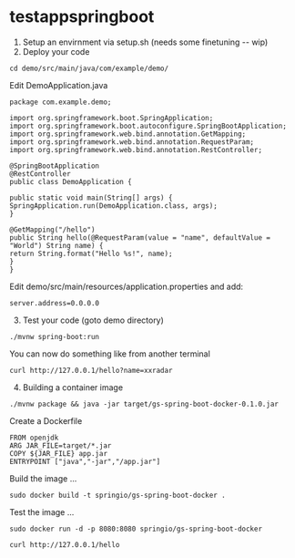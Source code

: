 # testappspringboot


1. Setup an envirnment via setup.sh (needs some finetuning -- wip)
2. Deploy your code
```
cd demo/src/main/java/com/example/demo/
```
Edit DemoApplication.java
```
package com.example.demo;

import org.springframework.boot.SpringApplication;
import org.springframework.boot.autoconfigure.SpringBootApplication;
import org.springframework.web.bind.annotation.GetMapping;
import org.springframework.web.bind.annotation.RequestParam;
import org.springframework.web.bind.annotation.RestController;

@SpringBootApplication
@RestController
public class DemoApplication {

public static void main(String[] args) {
SpringApplication.run(DemoApplication.class, args);
}

@GetMapping("/hello")
public String hello(@RequestParam(value = "name", defaultValue = "World") String name) {
return String.format("Hello %s!", name);
}
}
```
Edit demo/src/main/resources/application.properties and add: 
```
server.address=0.0.0.0
```
3. Test your code (goto demo directory)
```
./mvnw spring-boot:run
```
You can now do something like from another terminal
```
curl http://127.0.0.1/hello?name=xxradar
```
4. Building a container image
```
./mvnw package && java -jar target/gs-spring-boot-docker-0.1.0.jar
```
Create a Dockerfile
```
FROM openjdk
ARG JAR_FILE=target/*.jar
COPY ${JAR_FILE} app.jar
ENTRYPOINT ["java","-jar","/app.jar"]
```
Build the image ...
```
sudo docker build -t springio/gs-spring-boot-docker .
```
Test the image ...
```
sudo docker run -d -p 8080:8080 springio/gs-spring-boot-docker
```
```
curl http://127.0.0.1/hello
```
